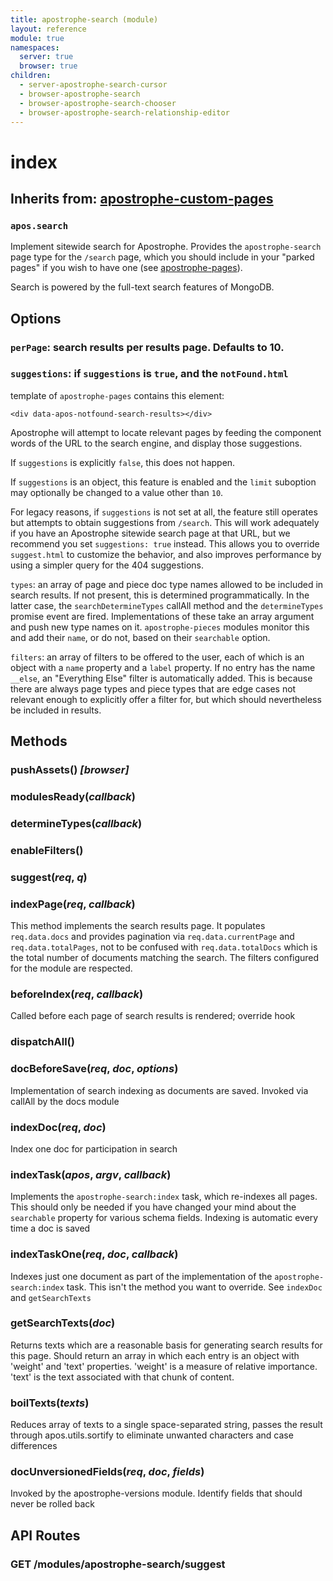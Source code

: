```yaml
---
title: apostrophe-search (module)
layout: reference
module: true
namespaces:
  server: true
  browser: true
children:
  - server-apostrophe-search-cursor
  - browser-apostrophe-search
  - browser-apostrophe-search-chooser
  - browser-apostrophe-search-relationship-editor
---
```


# index

## Inherits from: [apostrophe-custom-pages](https://github.com/apostrophecms/apostrophe-documentation/tree/e71017392b54a258d8d72811456c862139150a96/modules/apostrophe-custom-pages/index.html)

### `apos.search`

Implement sitewide search for Apostrophe. Provides the `apostrophe-search` page type for the `/search` page, which you should include in your "parked pages" if you wish to have one \(see [apostrophe-pages](https://github.com/apostrophecms/apostrophe-documentation/tree/e71017392b54a258d8d72811456c862139150a96/modules/apostrophe-pages/index.html)\).

Search is powered by the full-text search features of MongoDB.

## Options

### `perPage`: search results per results page. Defaults to 10.

### `suggestions`: if `suggestions` is `true`, and the `notFound.html`

template of `apostrophe-pages` contains this element:

`<div data-apos-notfound-search-results></div>`

Apostrophe will attempt to locate relevant pages by feeding the component words of the URL to the search engine, and display those suggestions.

If `suggestions` is explicitly `false`, this does not happen.

If `suggestions` is an object, this feature is enabled and the `limit` suboption may optionally be changed to a value other than `10`.

For legacy reasons, if `suggestions` is not set at all, the feature still operates but attempts to obtain suggestions from `/search`. This will work adequately if you have an Apostrophe sitewide search page at that URL, but we recommend you set `suggestions: true` instead. This allows you to override `suggest.html` to customize the behavior, and also improves performance by using a simpler query for the 404 suggestions.

`types`: an array of page and piece doc type names allowed to be included in search results. If not present, this is determined programmatically. In the latter case, the `searchDetermineTypes` callAll method and the `determineTypes` promise event are fired. Implementations of these take an array argument and push new type names on it. `apostrophe-pieces` modules monitor this and add their `name`, or do not, based on their `searchable` option.

`filters`: an array of filters to be offered to the user, each of which is an object with a `name` property and a `label` property. If no entry has the name `__else`, an "Everything Else" filter is automatically added. This is because there are always page types and piece types that are edge cases not relevant enough to explicitly offer a filter for, but which should nevertheless be included in results.

## Methods

### pushAssets\(\) _\[browser\]_

### modulesReady\(_callback_\)

### determineTypes\(_callback_\)

### enableFilters\(\)

### suggest\(_req_, _q_\)

### indexPage\(_req_, _callback_\)

This method implements the search results page. It populates `req.data.docs` and provides pagination via `req.data.currentPage` and `req.data.totalPages`, not to be confused with `req.data.totalDocs` which is the total number of documents matching the search. The filters configured for the module are respected.

### beforeIndex\(_req_, _callback_\)

Called before each page of search results is rendered; override hook

### dispatchAll\(\)

### docBeforeSave\(_req_, _doc_, _options_\)

Implementation of search indexing as documents are saved. Invoked via callAll by the docs module

### indexDoc\(_req_, _doc_\)

Index one doc for participation in search

### indexTask\(_apos_, _argv_, _callback_\)

Implements the `apostrophe-search:index` task, which re-indexes all pages. This should only be needed if you have changed your mind about the `searchable` property for various schema fields. Indexing is automatic every time a doc is saved

### indexTaskOne\(_req_, _doc_, _callback_\)

Indexes just one document as part of the implementation of the `apostrophe-search:index` task. This isn't the method you want to override. See `indexDoc` and `getSearchTexts`

### getSearchTexts\(_doc_\)

Returns texts which are a reasonable basis for generating search results for this page. Should return an array in which each entry is an object with 'weight' and 'text' properties. 'weight' is a measure of relative importance. 'text' is the text associated with that chunk of content.

### boilTexts\(_texts_\)

Reduces array of texts to a single space-separated string, passes the result through apos.utils.sortify to eliminate unwanted characters and case differences

### docUnversionedFields\(_req_, _doc_, _fields_\)

Invoked by the apostrophe-versions module. Identify fields that should never be rolled back

## API Routes

### GET /modules/apostrophe-search/suggest

